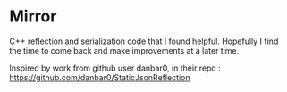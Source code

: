 # Mirror
 C++ reflection and serialization code that I found helpful.
 Hopefully I find the time to come back and make improvements at a later time.

Inspired by work from github user danbar0, in their repo : https://github.com/danbar0/StaticJsonReflection